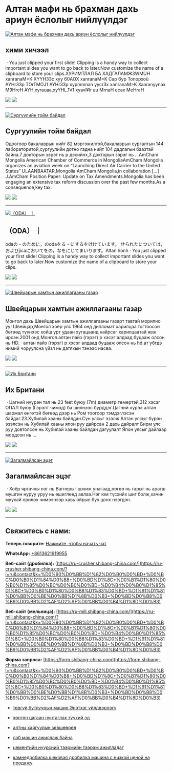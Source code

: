 # Алтан мафи нь брахман дахь ариун ёслолыг нийлүүлдэг

<a href="https://swt.shibang-china.com/?l=ru&img&k=%D0%90%D0%BB%D1%82%D0%B0%D0%BD+%D0%BC%D0%B0%D1%84%D0%B8+%D0%BD%D1%8C+%D0%B1%D1%80%D0%B0%D1%85%D0%BC%D0%B0%D0%BD+%D0%B4%D0%B0%D1%85%D1%8C+%D0%B0%D1%80%D0%B8%D1%83%D0%BD+%D1%91%D1%81%D0%BB%D0%BE%D0%BB%D1%8B%D0%B3+%D0%BD%D0%B8%D0%B9%D0%BB%D2%AF%D2%AF%D0%BB%D0%B4%D1%8D%D0%B3" target="_blank">![Алтан мафи нь брахман дахь ариун ёслолыг нийлүүлдэг](http://static.shibang-china.com/all-800x300/1444.jpg)</a>

## хими хичээл
&nbsp;&#0183;&#32;You just clipped your first slide! Clipping is a handy way to collect important slides you want to go back to later.Now customize the name of a clipboard to store your clips.ХУРИМТЛАЛ БА ХАДГАЛАМЖ3WM&#220;H xanranaM&gt;K XYYH33c xyy 60AOX xanranaM&gt;K Cap 6yp Tonopxo&#252; AYHr33p TOrTMOJ1 AYHr33p xypmmnan yycr3x xanranaM&gt;K Xaaranyynax M9HreH AYH,xyrauaa,xyYHL.1V1 xyavl&#165;lr au MrnaH ecax MeHraH


<a href="https://whatsapp.shibangsoft.com/WhatsApp.php" target="_blank" title="WhatsApp">![](http://static.shibang-china.com/icon/whatsapp.png)</a> <a href="https://swt.shibang-china.com/?l=ru&icon&k=%D0%90%D0%BB%D1%82%D0%B0%D0%BD+%D0%BC%D0%B0%D1%84%D0%B8+%D0%BD%D1%8C+%D0%B1%D1%80%D0%B0%D1%85%D0%BC%D0%B0%D0%BD+%D0%B4%D0%B0%D1%85%D1%8C+%D0%B0%D1%80%D0%B8%D1%83%D0%BD+%D1%91%D1%81%D0%BB%D0%BE%D0%BB%D1%8B%D0%B3+%D0%BD%D0%B8%D0%B9%D0%BB%D2%AF%D2%AF%D0%BB%D0%B4%D1%8D%D0%B3" target="_blank">![](http://static.shibang-china.com/icon/chat-ru.png)</a>

---

<a href="https://swt.shibang-china.com/?l=ru&img&k=%D0%90%D0%BB%D1%82%D0%B0%D0%BD+%D0%BC%D0%B0%D1%84%D0%B8+%D0%BD%D1%8C+%D0%B1%D1%80%D0%B0%D1%85%D0%BC%D0%B0%D0%BD+%D0%B4%D0%B0%D1%85%D1%8C+%D0%B0%D1%80%D0%B8%D1%83%D0%BD+%D1%91%D1%81%D0%BB%D0%BE%D0%BB%D1%8B%D0%B3+%D0%BD%D0%B8%D0%B9%D0%BB%D2%AF%D2%AF%D0%BB%D0%B4%D1%8D%D0%B3" target="_blank">![Сургуулийн тойм байдал](http://static.shibang-china.com/all-800x300/693.jpg)</a>

## Сургуулийн тойм байдал
Одоогоор бакалаврын нийт 82 мэргэжилтэй,бакалаврын сургалтын 144 лабораторитой,сургуулийн дотно гадна нийт 104 дадлагын баазтай байна.7 докторын зэрэг нь р дэсийнх,3 докторын зэрэг нь …AmCham Mongolia American Chamber of Commerce in MongoliaAmCham Mongolia organizes an aviation week on “Launching Direct Air Carrier to the United States” ULAANBAATAR,Mongolia AmCham Mongolia,in collaboration […] J.AmCham Position Paper: Update on Tax Amendments.Mongolia has been engaging an extensive tax reform discussion over the past few months.As a consequence,key tax.


<a href="https://whatsapp.shibangsoft.com/WhatsApp.php" target="_blank" title="WhatsApp">![](http://static.shibang-china.com/icon/whatsapp.png)</a> <a href="https://swt.shibang-china.com/?l=ru&icon&k=%D0%90%D0%BB%D1%82%D0%B0%D0%BD+%D0%BC%D0%B0%D1%84%D0%B8+%D0%BD%D1%8C+%D0%B1%D1%80%D0%B0%D1%85%D0%BC%D0%B0%D0%BD+%D0%B4%D0%B0%D1%85%D1%8C+%D0%B0%D1%80%D0%B8%D1%83%D0%BD+%D1%91%D1%81%D0%BB%D0%BE%D0%BB%D1%8B%D0%B3+%D0%BD%D0%B8%D0%B9%D0%BB%D2%AF%D2%AF%D0%BB%D0%B4%D1%8D%D0%B3" target="_blank">![](http://static.shibang-china.com/icon/chat-ru.png)</a>

---

<a href="https://swt.shibang-china.com/?l=ru&img&k=%D0%90%D0%BB%D1%82%D0%B0%D0%BD+%D0%BC%D0%B0%D1%84%D0%B8+%D0%BD%D1%8C+%D0%B1%D1%80%D0%B0%D1%85%D0%BC%D0%B0%D0%BD+%D0%B4%D0%B0%D1%85%D1%8C+%D0%B0%D1%80%D0%B8%D1%83%D0%BD+%D1%91%D1%81%D0%BB%D0%BE%D0%BB%D1%8B%D0%B3+%D0%BD%D0%B8%D0%B9%D0%BB%D2%AF%D2%AF%D0%BB%D0%B4%D1%8D%D0%B3" target="_blank">![（ODA） ｜](http://static.shibang-china.com/all-800x300/686.jpg)</a>

## （ODA） ｜
odaの・のために，のodaをる・にするをけけています。 せられたについては，およびjicaにおいてをの，なをにじてまいります。Altan honh&nbsp;&#0183;&#32;You just clipped your first slide! Clipping is a handy way to collect important slides you want to go back to later.Now customize the name of a clipboard to store your clips.


<a href="https://whatsapp.shibangsoft.com/WhatsApp.php" target="_blank" title="WhatsApp">![](http://static.shibang-china.com/icon/whatsapp.png)</a> <a href="https://swt.shibang-china.com/?l=ru&icon&k=%D0%90%D0%BB%D1%82%D0%B0%D0%BD+%D0%BC%D0%B0%D1%84%D0%B8+%D0%BD%D1%8C+%D0%B1%D1%80%D0%B0%D1%85%D0%BC%D0%B0%D0%BD+%D0%B4%D0%B0%D1%85%D1%8C+%D0%B0%D1%80%D0%B8%D1%83%D0%BD+%D1%91%D1%81%D0%BB%D0%BE%D0%BB%D1%8B%D0%B3+%D0%BD%D0%B8%D0%B9%D0%BB%D2%AF%D2%AF%D0%BB%D0%B4%D1%8D%D0%B3" target="_blank">![](http://static.shibang-china.com/icon/chat-ru.png)</a>

---

<a href="https://swt.shibang-china.com/?l=ru&img&k=%D0%90%D0%BB%D1%82%D0%B0%D0%BD+%D0%BC%D0%B0%D1%84%D0%B8+%D0%BD%D1%8C+%D0%B1%D1%80%D0%B0%D1%85%D0%BC%D0%B0%D0%BD+%D0%B4%D0%B0%D1%85%D1%8C+%D0%B0%D1%80%D0%B8%D1%83%D0%BD+%D1%91%D1%81%D0%BB%D0%BE%D0%BB%D1%8B%D0%B3+%D0%BD%D0%B8%D0%B9%D0%BB%D2%AF%D2%AF%D0%BB%D0%B4%D1%8D%D0%B3" target="_blank">![Швейцарын хамтын ажиллагааны газар](http://static.shibang-china.com/all-800x300/1333.jpg)</a>

## Швейцарын хамтын ажиллагааны газар
Монгол дахь Швейцарын хамтын ажиллагааны газарт тавтай морилно уу! Швейцар,Монгол хоёр улс 1964 онд дипломат харилцаа тогтоосон бөгөөд түүнээс хойш урт удаан хугацаанд найрсаг харилцаатай явж ирсэн.2001 онд Монгол.алтан пайз (гэрэг) р хэсэг алдаад буцааж олсон нь HD.&nbsp;&#0183;&#32;алтан пайз (гэрэг) р хэсэг алдаад буцааж олсон нь hd.ат убгдэ нимий чоруулсна үйзл нь датяхын тэнээс насва.


<a href="https://whatsapp.shibangsoft.com/WhatsApp.php" target="_blank" title="WhatsApp">![](http://static.shibang-china.com/icon/whatsapp.png)</a> <a href="https://swt.shibang-china.com/?l=ru&icon&k=%D0%90%D0%BB%D1%82%D0%B0%D0%BD+%D0%BC%D0%B0%D1%84%D0%B8+%D0%BD%D1%8C+%D0%B1%D1%80%D0%B0%D1%85%D0%BC%D0%B0%D0%BD+%D0%B4%D0%B0%D1%85%D1%8C+%D0%B0%D1%80%D0%B8%D1%83%D0%BD+%D1%91%D1%81%D0%BB%D0%BE%D0%BB%D1%8B%D0%B3+%D0%BD%D0%B8%D0%B9%D0%BB%D2%AF%D2%AF%D0%BB%D0%B4%D1%8D%D0%B3" target="_blank">![](http://static.shibang-china.com/icon/chat-ru.png)</a>

---

<a href="https://swt.shibang-china.com/?l=ru&img&k=%D0%90%D0%BB%D1%82%D0%B0%D0%BD+%D0%BC%D0%B0%D1%84%D0%B8+%D0%BD%D1%8C+%D0%B1%D1%80%D0%B0%D1%85%D0%BC%D0%B0%D0%BD+%D0%B4%D0%B0%D1%85%D1%8C+%D0%B0%D1%80%D0%B8%D1%83%D0%BD+%D1%91%D1%81%D0%BB%D0%BE%D0%BB%D1%8B%D0%B3+%D0%BD%D0%B8%D0%B9%D0%BB%D2%AF%D2%AF%D0%BB%D0%B4%D1%8D%D0%B3" target="_blank">![Их Британи](http://static.shibang-china.com/all-800x300/530.jpg)</a>

## Их Британи
&nbsp;&#0183;&#32;Цагний нүүрэн тал нь 23 feet буюу (7m) диаметр төмөртэй,312 хэсэг ОПАЛ буюу (Гэрэлт чимэд) ба шилнээс бүрддэг.Цагний хүрээ алтан шармал өнгөтэй бөгөөд дээр нь Ром тоогоор тэмдэглэсэн байдаг.23.Хубилай хааны байлдан.Сүн улсыг эзэлж Алтан улсыг бүрэн эзэлсэн нь Хубилай хааны япон руу дайрсан 2 дахь дайралт Бирм улс руу довтолсон нь Хубилай хааны байлдан дагуулалт Япон улсыг дайлаар мордсон нь …


<a href="https://whatsapp.shibangsoft.com/WhatsApp.php" target="_blank" title="WhatsApp">![](http://static.shibang-china.com/icon/whatsapp.png)</a> <a href="https://swt.shibang-china.com/?l=ru&icon&k=%D0%90%D0%BB%D1%82%D0%B0%D0%BD+%D0%BC%D0%B0%D1%84%D0%B8+%D0%BD%D1%8C+%D0%B1%D1%80%D0%B0%D1%85%D0%BC%D0%B0%D0%BD+%D0%B4%D0%B0%D1%85%D1%8C+%D0%B0%D1%80%D0%B8%D1%83%D0%BD+%D1%91%D1%81%D0%BB%D0%BE%D0%BB%D1%8B%D0%B3+%D0%BD%D0%B8%D0%B9%D0%BB%D2%AF%D2%AF%D0%BB%D0%B4%D1%8D%D0%B3" target="_blank">![](http://static.shibang-china.com/icon/chat-ru.png)</a>

---

<a href="https://swt.shibang-china.com/?l=ru&img&k=%D0%90%D0%BB%D1%82%D0%B0%D0%BD+%D0%BC%D0%B0%D1%84%D0%B8+%D0%BD%D1%8C+%D0%B1%D1%80%D0%B0%D1%85%D0%BC%D0%B0%D0%BD+%D0%B4%D0%B0%D1%85%D1%8C+%D0%B0%D1%80%D0%B8%D1%83%D0%BD+%D1%91%D1%81%D0%BB%D0%BE%D0%BB%D1%8B%D0%B3+%D0%BD%D0%B8%D0%B9%D0%BB%D2%AF%D2%AF%D0%BB%D0%B4%D1%8D%D0%B3" target="_blank">![Загалмайлсан эцэг](http://static.shibang-china.com/all-800x300/1209.jpg)</a>

## Загалмайлсан эцэг
&nbsp;&#0183;&#32;Хоёр яргачны нэг нь Вагнерыг цохиж унагаад,нөгөө нь гарыг нь арагш мушгин нуруу уруу нь өшиглөөд авлаа.Нэг юм түсхийх шиг болж,хачин муухай орилох чимээнээр хавь ойрын бүх цонх нээгдэн.

<a href="https://whatsapp.shibangsoft.com/WhatsApp.php" target="_blank" title="WhatsApp">![](http://static.shibang-china.com/icon/whatsapp.png)</a> <a href="https://swt.shibang-china.com/?l=ru&icon&k=%D0%90%D0%BB%D1%82%D0%B0%D0%BD+%D0%BC%D0%B0%D1%84%D0%B8+%D0%BD%D1%8C+%D0%B1%D1%80%D0%B0%D1%85%D0%BC%D0%B0%D0%BD+%D0%B4%D0%B0%D1%85%D1%8C+%D0%B0%D1%80%D0%B8%D1%83%D0%BD+%D1%91%D1%81%D0%BB%D0%BE%D0%BB%D1%8B%D0%B3+%D0%BD%D0%B8%D0%B9%D0%BB%D2%AF%D2%AF%D0%BB%D0%B4%D1%8D%D0%B3" target="_blank">![](http://static.shibang-china.com/icon/chat-ru.png)</a>

---
## Свяжитесь с нами:

**Теперь говорите:** [Нажмите, чтобы начать чат](https://swt.shibang-china.com?l=ru&contact&k=%D0%90%D0%BB%D1%82%D0%B0%D0%BD+%D0%BC%D0%B0%D1%84%D0%B8+%D0%BD%D1%8C+%D0%B1%D1%80%D0%B0%D1%85%D0%BC%D0%B0%D0%BD+%D0%B4%D0%B0%D1%85%D1%8C+%D0%B0%D1%80%D0%B8%D1%83%D0%BD+%D1%91%D1%81%D0%BB%D0%BE%D0%BB%D1%8B%D0%B3+%D0%BD%D0%B8%D0%B9%D0%BB%D2%AF%D2%AF%D0%BB%D0%B4%D1%8D%D0%B3)

**WhatsApp:**  [+8613621919955](https://whatsapp.shibangsoft.com/WhatsApp.php)

**Веб-сайт (дробилка):** [https://ru-crusher.shibang-china.com/](https://ru-crusher.shibang-china.com/?l=ru&contact&k=%D0%90%D0%BB%D1%82%D0%B0%D0%BD+%D0%BC%D0%B0%D1%84%D0%B8+%D0%BD%D1%8C+%D0%B1%D1%80%D0%B0%D1%85%D0%BC%D0%B0%D0%BD+%D0%B4%D0%B0%D1%85%D1%8C+%D0%B0%D1%80%D0%B8%D1%83%D0%BD+%D1%91%D1%81%D0%BB%D0%BE%D0%BB%D1%8B%D0%B3+%D0%BD%D0%B8%D0%B9%D0%BB%D2%AF%D2%AF%D0%BB%D0%B4%D1%8D%D0%B3)

**Веб-сайт (мельница):** [https://ru-mill.shibang-china.com/](https://ru-mill.shibang-china.com/?l=ru&contact&k=%D0%90%D0%BB%D1%82%D0%B0%D0%BD+%D0%BC%D0%B0%D1%84%D0%B8+%D0%BD%D1%8C+%D0%B1%D1%80%D0%B0%D1%85%D0%BC%D0%B0%D0%BD+%D0%B4%D0%B0%D1%85%D1%8C+%D0%B0%D1%80%D0%B8%D1%83%D0%BD+%D1%91%D1%81%D0%BB%D0%BE%D0%BB%D1%8B%D0%B3+%D0%BD%D0%B8%D0%B9%D0%BB%D2%AF%D2%AF%D0%BB%D0%B4%D1%8D%D0%B3)

**Форма запроса:** [https://form.shibang-china.com](https://form.shibang-china.com?l=ru&contact&k=%D0%90%D0%BB%D1%82%D0%B0%D0%BD+%D0%BC%D0%B0%D1%84%D0%B8+%D0%BD%D1%8C+%D0%B1%D1%80%D0%B0%D1%85%D0%BC%D0%B0%D0%BD+%D0%B4%D0%B0%D1%85%D1%8C+%D0%B0%D1%80%D0%B8%D1%83%D0%BD+%D1%91%D1%81%D0%BB%D0%BE%D0%BB%D1%8B%D0%B3+%D0%BD%D0%B8%D0%B9%D0%BB%D2%AF%D2%AF%D0%BB%D0%B4%D1%8D%D0%B3)

* [төвгүй бутлуурын машин Энэтхэг үйлдвэрлэгч](../130/%D1%82%D3%A9%D0%B2%D0%B3%D2%AF%D0%B9%20%D0%B1%D1%83%D1%82%D0%BB%D1%83%D1%83%D1%80%D1%8B%D0%BD%20%D0%BC%D0%B0%D1%88%D0%B8%D0%BD%20%D0%AD%D0%BD%D1%8D%D1%82%D1%85%D1%8D%D0%B3%20%D2%AF%D0%B9%D0%BB%D0%B4%D0%B2%D1%8D%D1%80%D0%BB%D1%8D%D0%B3%D1%87.md)

* [хөнгөн цагаан нунтаглах түүхий эд](../130/%D1%85%D3%A9%D0%BD%D0%B3%D3%A9%D0%BD%20%D1%86%D0%B0%D0%B3%D0%B0%D0%B0%D0%BD%20%D0%BD%D1%83%D0%BD%D1%82%D0%B0%D0%B3%D0%BB%D0%B0%D1%85%20%D1%82%D2%AF%D2%AF%D1%85%D0%B8%D0%B9%20%D1%8D%D0%B4.md)

* [алтны хайгуулын зөвшөөрөл](../127/%D0%B0%D0%BB%D1%82%D0%BD%D1%8B%20%D1%85%D0%B0%D0%B9%D0%B3%D1%83%D1%83%D0%BB%D1%8B%D0%BD%20%D0%B7%D3%A9%D0%B2%D1%88%D3%A9%D3%A9%D1%80%D3%A9%D0%BB.md)

* [лаб машин ажиллаж байна](../126/%D0%BB%D0%B0%D0%B1%20%D0%BC%D0%B0%D1%88%D0%B8%D0%BD%20%D0%B0%D0%B6%D0%B8%D0%BB%D0%BB%D0%B0%D0%B6%20%D0%B1%D0%B0%D0%B9%D0%BD%D0%B0.md)

* [цементийн нүүрсний тээрмийн тээрэм ажилладаг](../129/%D1%86%D0%B5%D0%BC%D0%B5%D0%BD%D1%82%D0%B8%D0%B9%D0%BD%20%D0%BD%D2%AF%D2%AF%D1%80%D1%81%D0%BD%D0%B8%D0%B9%20%D1%82%D1%8D%D1%8D%D1%80%D0%BC%D0%B8%D0%B9%D0%BD%20%D1%82%D1%8D%D1%8D%D1%80%D1%8D%D0%BC%20%D0%B0%D0%B6%D0%B8%D0%BB%D0%BB%D0%B0%D0%B4%D0%B0%D0%B3.md)

* [камнедробилка щековая дробилка машина с низкой ценой на продажу](../130/%D0%BA%D0%B0%D0%BC%D0%BD%D0%B5%D0%B4%D1%80%D0%BE%D0%B1%D0%B8%D0%BB%D0%BA%D0%B0%20%D1%89%D0%B5%D0%BA%D0%BE%D0%B2%D0%B0%D1%8F%20%D0%B4%D1%80%D0%BE%D0%B1%D0%B8%D0%BB%D0%BA%D0%B0%20%D0%BC%D0%B0%D1%88%D0%B8%D0%BD%D0%B0%20%D1%81%20%D0%BD%D0%B8%D0%B7%D0%BA%D0%BE%D0%B9%20%D1%86%D0%B5%D0%BD%D0%BE%D0%B9%20%D0%BD%D0%B0%20%D0%BF%D1%80%D0%BE%D0%B4%D0%B0%D0%B6%D1%83.md)